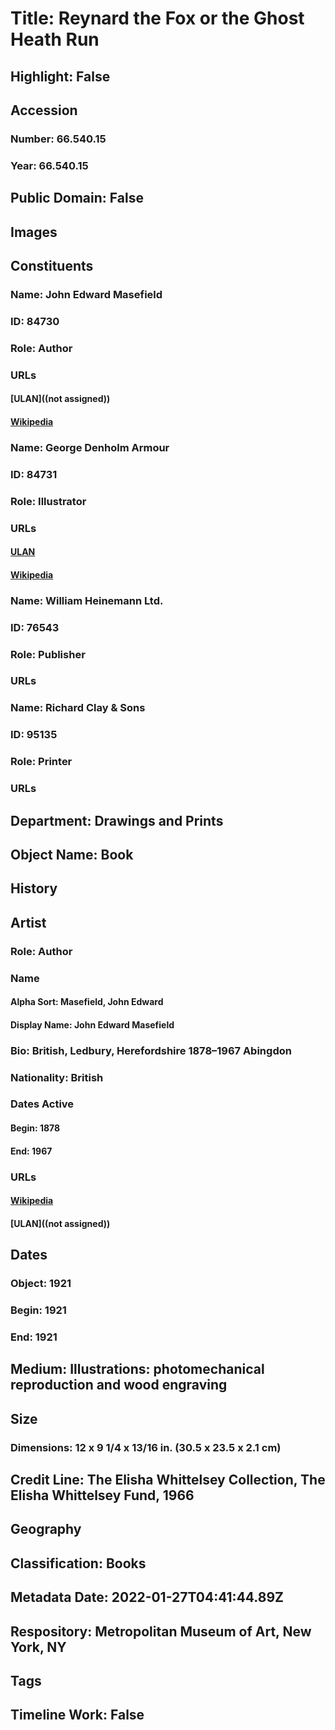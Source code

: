 # Title: Reynard the Fox or the Ghost Heath Run
## Highlight: False
## Accession
### Number: 66.540.15
### Year: 66.540.15
## Public Domain: False
## Images
## Constituents
### Name: John Edward Masefield
### ID: 84730
### Role: Author
### URLs
#### [ULAN]((not assigned))
#### [Wikipedia](https://www.wikidata.org/wiki/Q471413)
### Name: George Denholm Armour
### ID: 84731
### Role: Illustrator
### URLs
#### [ULAN](http://vocab.getty.edu/page/ulan/500006664)
#### [Wikipedia](https://www.wikidata.org/wiki/Q5538484)
### Name: William Heinemann Ltd.
### ID: 76543
### Role: Publisher
### URLs
### Name: Richard Clay &amp; Sons
### ID: 95135
### Role: Printer
### URLs
## Department: Drawings and Prints
## Object Name: Book
## History
## Artist
### Role: Author
### Name
#### Alpha Sort: Masefield, John Edward
#### Display Name: John Edward Masefield
### Bio: British, Ledbury, Herefordshire 1878–1967 Abingdon
### Nationality: British
### Dates Active
#### Begin: 1878
#### End: 1967
### URLs
#### [Wikipedia](https://www.wikidata.org/wiki/Q471413)
#### [ULAN]((not assigned))
## Dates
### Object: 1921
### Begin: 1921
### End: 1921
## Medium: Illustrations: photomechanical reproduction and wood engraving
## Size
### Dimensions: 12 x 9 1/4 x 13/16 in. (30.5 x 23.5 x 2.1 cm)
## Credit Line: The Elisha Whittelsey Collection, The Elisha Whittelsey Fund, 1966
## Geography
## Classification: Books
## Metadata Date: 2022-01-27T04:41:44.89Z
## Respository: Metropolitan Museum of Art, New York, NY
## Tags
## Timeline Work: False